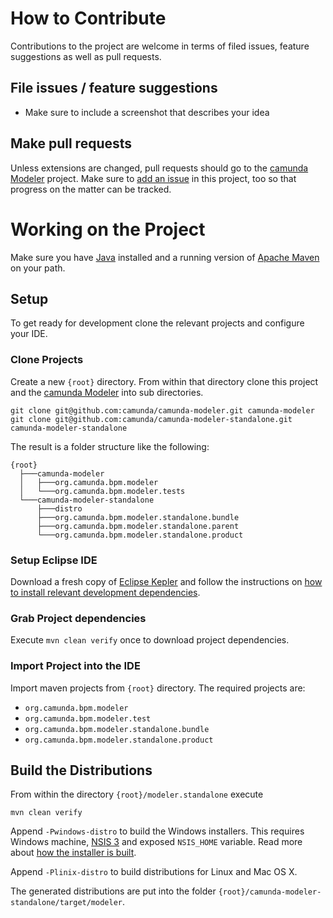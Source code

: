 # How to Contribute

Contributions to the project are welcome in terms of filed issues, feature suggestions as well as pull requests.


## File issues / feature suggestions

* Make sure to include a screenshot that describes your idea


## Make pull requests

Unless extensions are changed, pull requests should go to the [camunda Modeler](https://github.com/camunda/camunda-modeler) project. 
Make sure to [add an issue](./issues) in this project, too so that progress on the matter can be tracked.


# Working on the Project

Make sure you have [Java](http://www.oracle.com/technetwork/java/javase/downloads/index.html) installed and a running version of [Apache Maven](https://maven.apache.org/) on your path. 


## Setup

To get ready for development clone the relevant projects and configure your IDE.


### Clone Projects

Create a new `{root}` directory. From within that directory clone this project and the [camunda Modeler](https://github.com/camunda/camunda-modeler) into sub directories.

```
git clone git@github.com:camunda/camunda-modeler.git camunda-modeler
git clone git@github.com:camunda/camunda-modeler-standalone.git camunda-modeler-standalone
```

The result is a folder structure like the following:

```
{root}
  ├───camunda-modeler
  │   ├───org.camunda.bpm.modeler
  │   └───org.camunda.bpm.modeler.tests
  └───camunda-modeler-standalone
      ├───distro
      ├───org.camunda.bpm.modeler.standalone.bundle
      ├───org.camunda.bpm.modeler.standalone.parent
      └───org.camunda.bpm.modeler.standalone.product
```


### Setup Eclipse IDE

Download a fresh copy of [Eclipse Kepler](http://eclipse.org/downloads/) and follow the instructions on [how to install relevant development dependencies](https://github.com/camunda/camunda-modeler/blob/master/CONTRIBUTING.md#kepler).


### Grab Project dependencies

Execute `mvn clean verify` once to download project dependencies.


### Import Project into the IDE

Import maven projects from `{root}` directory. The required projects are: 

*   `org.camunda.bpm.modeler`
*   `org.camunda.bpm.modeler.test`
*   `org.camunda.bpm.modeler.standalone.bundle`
*   `org.camunda.bpm.modeler.standalone.product`


## Build the Distributions

From within the directory `{root}/modeler.standalone` execute

```
mvn clean verify
```

Append `-Pwindows-distro` to build the Windows installers. This requires Windows machine, [NSIS 3](http://nsis.sourceforge.net/) and exposed `NSIS_HOME` variable. Read more about [how the installer is built](distro/installer/windows).

Append `-Plinix-distro` to build distributions for Linux and Mac OS X.


The generated distributions are put into the folder `{root}/camunda-modeler-standalone/target/modeler`.